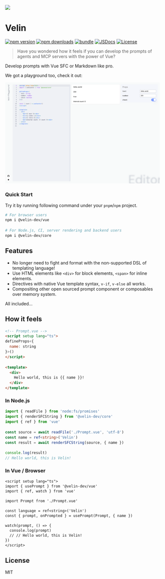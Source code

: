 ![](./docs/public/logo.svg)

# Velin

[![npm version][npm-version-src]][npm-version-href]
[![npm downloads][npm-downloads-src]][npm-downloads-href]
[![bundle][bundle-src]][bundle-href]
[![JSDocs][jsdocs-src]][jsdocs-href]
[![License][license-src]][license-href]

> Have you wondered how it feels if you can develop the prompts of agents and MCP servers with the power of Vue?

Develop prompts with Vue SFC or Markdown like pro.

We got a playground too, check it out:

<p align="center">
  <picture>
    <source
      srcset="./docs/assets/dark-playground.png"
      media="(prefers-color-scheme: dark)"
    />
    <source
      srcset="./docs/assets/light-playground.png"
      media="(prefers-color-scheme: light), (prefers-color-scheme: no-preference)"
    />
    <img src="./docs/assets/light-playground.png" />
  </picture>
</p>

### Quick Start

Try it by running following command under your `pnpm`/`npm` project.

```bash
# For browser users
npm i @velin-dev/vue

# For Node.js, CI, server rendering and backend users
npm i @velin-dev/core
```

## Features

- No longer need to fight and format with the non-supported DSL of templating language!
- Use HTML elements like `<div>` for block elements, `<span>` for inline elements.
- Directives with native Vue template syntax, `v-if`, `v-else` all works.
- Compositing other open sourced prompt component or composables over memory system.

All included...

## How it feels

```html
<!-- Prompt.vue -->
<script setup lang="ts">
defineProps<{
  name: string
}>()
</script>

<template>
  <div>
    Hello world, this is {{ name }}!
  </div>
</template>
```

### In Node.js

```ts
import { readFile } from 'node:fs/promises'
import { renderSFCString } from '@velin-dev/core'
import { ref } from 'vue'

const source = await readFile('./Prompt.vue', 'utf-8')
const name = ref<string>('Velin')
const result = await renderSFCString(source, { name })

console.log(result)
// Hello world, this is Velin!
```

### In Vue / Browser

```vue
<script setup lang="ts">
import { usePrompt } from '@velin-dev/vue'
import { ref, watch } from 'vue'

import Prompt from './Prompt.vue'

const language = ref<string>('Velin')
const { prompt, onPrompted } = usePrompt(Prompt, { name })

watch(prompt, () => {
  console.log(prompt)
  // // Hello world, this is Velin!
})
</script>
```

## License

MIT

[npm-version-src]: https://img.shields.io/npm/v/@velin-dev/core?style=flat&colorA=080f12&colorB=1fa669
[npm-version-href]: https://npmjs.com/package/@velin-dev/core
[npm-downloads-src]: https://img.shields.io/npm/dm/@velin-dev/core?style=flat&colorA=080f12&colorB=1fa669
[npm-downloads-href]: https://npmjs.com/package/@velin-dev/core
[bundle-src]: https://img.shields.io/bundlephobia/minzip/@velin-dev/vue?style=flat&colorA=080f12&colorB=1fa669&label=minzip
[bundle-href]: https://bundlephobia.com/result?p=@velin-dev/vue
[license-src]: https://img.shields.io/github/license/luoling8192/velin.svg?style=flat&colorA=080f12&colorB=1fa669
[license-href]: https://github.com/luoling8192/velin/blob/main/LICENSE
[jsdocs-src]: https://img.shields.io/badge/jsdocs-reference-080f12?style=flat&colorA=080f12&colorB=1fa669
[jsdocs-href]: https://www.jsdocs.io/package/@velin-dev/core
